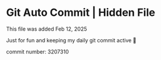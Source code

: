 # Git Auto Commit | Hidden File

This file was added Feb 12, 2025

Just for fun and keeping my daily git commit active 🤪

commit number: 3207310
